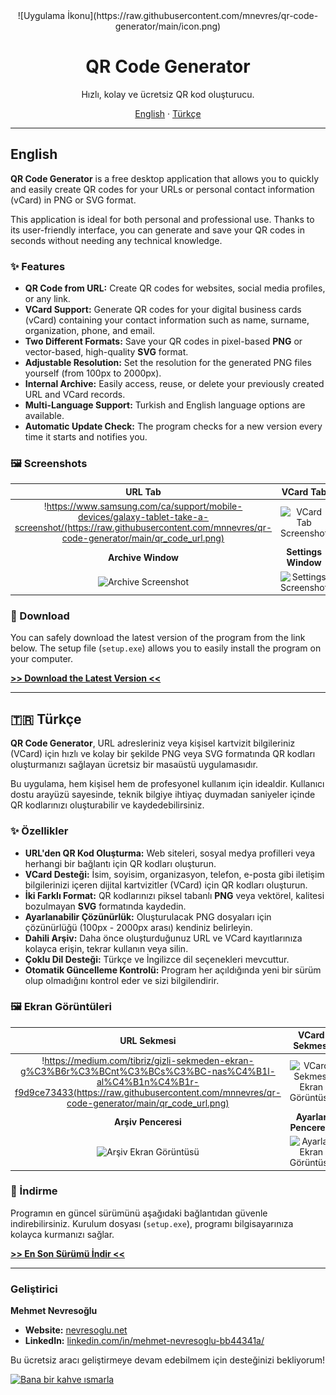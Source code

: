 <div align="center">
  ![Uygulama İkonu](https://raw.githubusercontent.com/mnevres/qr-code-generator/main/icon.png)

  <h1>QR Code Generator</h1>
  <p>Hızlı, kolay ve ücretsiz QR kod oluşturucu.</p>
  <p>
    <a href="#-english">English</a>
    ·
    <a href="#-türkçe">Türkçe</a>
  </p>
</div>

---

<a name="-english"></a>

## English

**QR Code Generator** is a free desktop application that allows you to quickly and easily create QR codes for your URLs or personal contact information (vCard) in PNG or SVG format.

This application is ideal for both personal and professional use. Thanks to its user-friendly interface, you can generate and save your QR codes in seconds without needing any technical knowledge.

### ✨ Features

* **QR Code from URL:** Create QR codes for websites, social media profiles, or any link.
* **VCard Support:** Generate QR codes for your digital business cards (vCard) containing your contact information such as name, surname, organization, phone, and email.
* **Two Different Formats:** Save your QR codes in pixel-based **PNG** or vector-based, high-quality **SVG** format.
* **Adjustable Resolution:** Set the resolution for the generated PNG files yourself (from 100px to 2000px).
* **Internal Archive:** Easily access, reuse, or delete your previously created URL and VCard records.
* **Multi-Language Support:** Turkish and English language options are available.
* **Automatic Update Check:** The program checks for a new version every time it starts and notifies you.

### 🖼️ Screenshots

| URL Tab | VCard Tab |
| :---: | :---: |
| !https://www.samsung.com/ca/support/mobile-devices/galaxy-tablet-take-a-screenshot/(https://raw.githubusercontent.com/mnnevres/qr-code-generator/main/qr_code_url.png) | ![VCard Tab Screenshot](https://raw.githubusercontent.com/mnnevres/qr-code-generator/main/qr_code_vcard.png) |
| **Archive Window** | **Settings Window** |
| ![Archive Screenshot](https://raw.githubusercontent.com/mnnevres/qr-code-generator/main/qr_code_archive.png) | ![Settings Screenshot](https://raw.githubusercontent.com/mnnevres/qr-code-generator/main/qr_code_settings.png) |

### 🚀 Download

You can safely download the latest version of the program from the link below. The setup file (`setup.exe`) allows you to easily install the program on your computer.

[**>> Download the Latest Version <<**](https://github.com/mnnevres/qr-code-generator/releases/latest)

---

<a name="-türkçe"></a>

## 🇹🇷 Türkçe

**QR Code Generator**, URL adresleriniz veya kişisel kartvizit bilgileriniz (VCard) için hızlı ve kolay bir şekilde PNG veya SVG formatında QR kodları oluşturmanızı sağlayan ücretsiz bir masaüstü uygulamasıdır.

Bu uygulama, hem kişisel hem de profesyonel kullanım için idealdir. Kullanıcı dostu arayüzü sayesinde, teknik bilgiye ihtiyaç duymadan saniyeler içinde QR kodlarınızı oluşturabilir ve kaydedebilirsiniz.

### ✨ Özellikler

* **URL'den QR Kod Oluşturma:** Web siteleri, sosyal medya profilleri veya herhangi bir bağlantı için QR kodları oluşturun.
* **VCard Desteği:** İsim, soyisim, organizasyon, telefon, e-posta gibi iletişim bilgilerinizi içeren dijital kartvizitler (VCard) için QR kodları oluşturun.
* **İki Farklı Format:** QR kodlarınızı piksel tabanlı **PNG** veya vektörel, kalitesi bozulmayan **SVG** formatında kaydedin.
* **Ayarlanabilir Çözünürlük:** Oluşturulacak PNG dosyaları için çözünürlüğü (100px - 2000px arası) kendiniz belirleyin.
* **Dahili Arşiv:** Daha önce oluşturduğunuz URL ve VCard kayıtlarınıza kolayca erişin, tekrar kullanın veya silin.
* **Çoklu Dil Desteği:** Türkçe ve İngilizce dil seçenekleri mevcuttur.
* **Otomatik Güncelleme Kontrolü:** Program her açıldığında yeni bir sürüm olup olmadığını kontrol eder ve sizi bilgilendirir.

### 🖼️ Ekran Görüntüleri

| URL Sekmesi | VCard Sekmesi |
| :---: | :---: |
| !https://medium.com/tibriz/gizli-sekmeden-ekran-g%C3%B6r%C3%BCnt%C3%BCs%C3%BC-nas%C4%B1l-al%C4%B1n%C4%B1r-f9d9ce73433(https://raw.githubusercontent.com/mnnevres/qr-code-generator/main/qr_code_url.png) | ![VCard Sekmesi Ekran Görüntüsü](https://raw.githubusercontent.com/mnnevres/qr-code-generator/main/qr_code_vcard.png) |
| **Arşiv Penceresi** | **Ayarlar Penceresi** |
| ![Arşiv Ekran Görüntüsü](https://raw.githubusercontent.com/mnnevres/qr-code-generator/main/qr_code_archive.png) | ![Ayarlar Ekran Görüntüsü](https://raw.githubusercontent.com/mnnevres/qr-code-generator/main/qr_code_settings.png) |

### 🚀 İndirme

Programın en güncel sürümünü aşağıdaki bağlantıdan güvenle indirebilirsiniz. Kurulum dosyası (`setup.exe`), programı bilgisayarınıza kolayca kurmanızı sağlar.

[**>> En Son Sürümü İndir <<**](https://github.com/mnnevres/qr-code-generator/releases/latest)

---

### Geliştirici

**Mehmet Nevresoğlu**

* **Website:** [nevresoglu.net](https://nevresoglu.net)
* **LinkedIn:** [linkedin.com/in/mehmet-nevresoglu-bb44341a/](https://www.linkedin.com/in/mehmet-nevresoglu-bb44341a/)

Bu ücretsiz aracı geliştirmeye devam edebilmem için desteğinizi bekliyorum!

<a href="https://coff.ee/nevresoglu" target="_blank"><img src="https://storage.ko-fi.com/cdn/kofi5.png?v=3" alt="Bana bir kahve ısmarla" style="border:0px;height:36px;" ></a>
